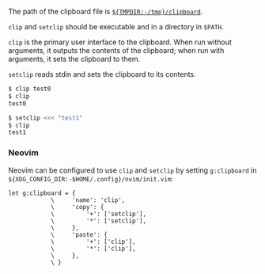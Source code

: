 The path of the clipboard file is [`${TMPDIR:-/tmp}/clipboard`](https://www.gnu.org/software/bash/manual/html_node/Shell-Parameter-Expansion.html).

`clip` and `setclip` should be executable and in a directory in `$PATH`.

`clip` is the primary user interface to the clipboard. When run without arguments, it outputs the contents of the clipboard; when run with arguments, it sets the clipboard to them.

`setclip` reads stdin and sets the clipboard to its contents.

```sh
$ clip test0
$ clip
test0
```
```sh
$ setclip <<< "test1"
$ clip
test1
```

### Neovim
Neovim can be configured to use `clip` and `setclip` by setting `g:clipboard` in `${XDG_CONFIG_DIR:-$HOME/.config}/nvim/init.vim`:
```vim
let g:clipboard = {
            \     'name': 'clip',
            \     'copy': {
            \         '+': ['setclip'],
            \         '*': ['setclip'],
            \     },
            \     'paste': {
            \         '+': ['clip'],
            \         '*': ['clip'],
            \     },
            \ }
```
